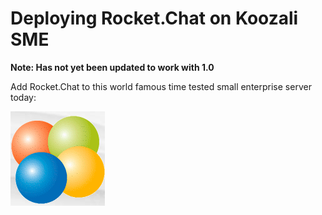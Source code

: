 # Deploying Rocket.Chat on Koozali SME

**Note: Has not yet been updated to work with 1.0**

Add Rocket.Chat to this world famous time tested small enterprise server today:

[![Koozali SME](https://raw.githubusercontent.com/Sing-Li/bbug/master/images/koozali.png)](https://wiki.contribs.org/Rocket_Chat)
